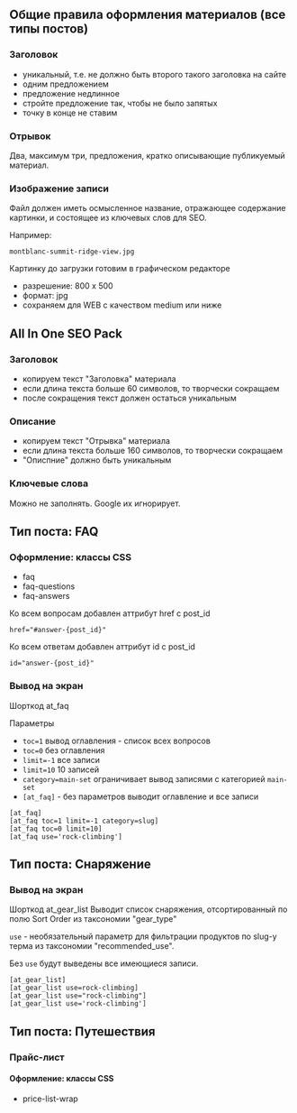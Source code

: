 ## Общие правила оформления материалов (все типы постов)
### Заголовок
- уникальный, т.е. не должно быть второго такого заголовка на сайте
- одним предложением
- предложение недлинное
- стройте предложение так, чтобы не было запятых
- точку в конце не ставим
### Отрывок
Два, максимум три, предложения, кратко описывающие публикуемый материал.
### Изображение записи
Файл должен иметь осмысленное название, отражающее содержание картинки, и состоящее из ключевых слов для SEO.

Например:
```
montblanc-summit-ridge-view.jpg
```

Картинку до загрузки готовим в графическом редакторе
- разрешение: 800 x 500
- формат: jpg
- сохраняем для  WEB c качеством medium или ниже
## All In One SEO Pack
### Заголовок
- копируем текст "Заголовка" материала
- если длина текста больше 60 символов, то творчески сокращаем
- после сокращения текст должен остаться уникальным
### Описание
- копируем текст "Отрывка" материала
- если длина текста больше 160 символов, то творчески сокращаем
- "Описпние" должно быть уникальным
### Ключевые слова
Можно не заполнять. Google их игнорирует.


## Тип поста: FAQ
### Оформление: классы CSS
- faq
- faq-questions
- faq-answers


Ко всем вопросам добавлен аттрибут href с post_id 
```
href="#answer-{post_id}"

```


Ко всем ответам добавлен аттрибут id с post_id 
```
id="answer-{post_id}"

```

### Вывод на экран
Шорткод at_faq

Параметры
- `toc=1` вывод оглавления - список всех вопросов
- `toc=0` без оглавления
- `limit=-1` все записи
- `limit=10` 10 записей
- `category=main-set` ограничивает вывод записями с категорией `main-set`
- `[at_faq]` - без параметров выводит оглавление и все записи
```
[at_faq] 
[at_faq toc=1 limit=-1 category=slug]
[at_faq toc=0 limit=10]
[at_faq use='rock-climbing']
```

## Тип поста: Снаряжение

### Вывод на экран
Шорткод at_gear_list
Выводит список снаряжения, отсортированный по полю Sort Order из  таксономии "gear_type"

`use` - необязательный параметр для фильтрации продуктов по slug-у терма из таксономии "recommended_use".

Без `use` будут выведены все имеющиеся записи.
```
[at_gear_list] 
[at_gear_list use=rock-climbing]
[at_gear_list use="rock-climbing"]
[at_gear_list use='rock-climbing']
```
## Тип поста: Путешествия
### Прайс-лист

#### Оформление: классы CSS
- price-list-wrap





